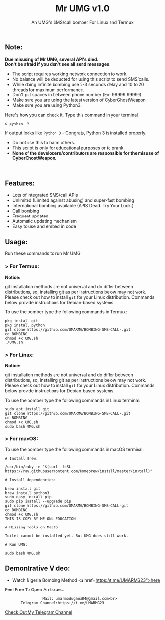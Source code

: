 <h1 align="center">Mr UMG v1.0</h1>
<p align="center">An UMG's  SMS/call bomber For Linux and Termux</p><br>

## Note:

**Due misusing of Mr UMG, several API's died.**  
**Don't be afraid if you don't see all send messages.**

- The script requires working network connection to work.
- No balance will be deducted for using this script to send SMS/calls.
- While doing infinite bombing use 2-3 seconds delay and 10 to 20 threads for maximum performance.
- Don't put spaces in between phone number (Ex- 99999 99999)
- Make sure you are using the latest version of CyberGhostWeapon
- Make sure you are using Python3.

Here's how you can check it. Type this command in your terminal.
```
$ python -V
```
If output looks like `Python 3` - Congrats, Python 3 is installed properly.

- Do not use this to harm others.
- This script is only for educational purposes or to prank.
- **None of the developers/contributors are responsible for the misuse of CyberGhostWeapon.**
<br>

## Features:

- Lots of integrated SMS/call APIs
- Unlimited (Limited against abusing) and super-fast bombing
- International bombing available (APIS Dead. Try Your Luck.) 
- Call bombing
- Frequent updates
- Automatic updating mechanism
- Easy to use and embed in code

## Usage:

Run these commands to run Mr UMG

### > For Termux:

**Notice:** 

git installation methods are not universal and do differ between distributions,
so, installing git as per instructions below may not work.
Please check out how to install `git` for your Linux distribution.
Commands below provide instructions for Debian-based systems.

To use the bomber type the following commands in Termux:
```
pkg install git
pkg install python
git clone https://github.com/UMARMG/BOMBING-SMS-CALL-.git
cd BOMBING
chmod +x UMG.sh
./UMG.sh
```

### > For Linux:

**Notice:** 

git installation methods are not universal and do differ between distributions,
so, installing git as per instructions below may not work.
Please check out how to install `git` for your Linux distribution.
Commands below provide instructions for Debian-based systems.

To use the bomber type the following commands in Linux terminal:
```
sudo apt install git
git clone https://github.com/UMARMG/BOMBING-SMS-CALL-.git
cd BOMBING
chmod +x UMG.sh
sudo bash UMG.sh
```

### > For macOS:

To use the bomber type the following commands in macOS terminal:
```
# Install Brew: 

/usr/bin/ruby -e "$(curl -fsSL https://raw.githubusercontent.com/Homebrew/install/master/install)"

# Install dependencies:

brew install git
brew install python3
sudo easy_install pip
sudo pip install --upgrade pip
git clone https://github.com/UMARMG/BOMBING-SMS-CALL-git
cd BOMBING
chmod +x UMG.sh
THIS IS COPY BY ME ONL EDUCATION

# Missing Tools on MacOS

Toilet cannot be installed yet. But UMG does still work.

# Run UMG:

sudo bash UMG.sh
```

## Demontrative Video:

- Watch Nigeria Bombing Method <a href=https://t.me/UMARMG23">here</a><br>

Feel Free To Open An Issue...

```
                 Mail: umarmodugana84@gmail.com<br>
       Telegram Channel:https://t.me/UMARMG23
```

<a href="https://t.me/UMARMG23">Check Out My Telegram Channel</a>

